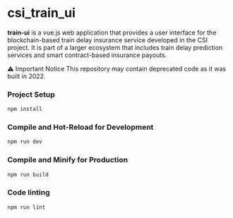 # csi_train_ui

**train-ui** is a vue.js web application that provides a user interface for the blockchain-based train delay insurance service developed in the CSI project.
It is part of a larger ecosystem that includes train delay prediction services and smart contract-based insurance payouts.

⚠️ Important Notice
This repository may contain deprecated code as it was built in 2022.

### Project Setup

```sh
npm install
```

### Compile and Hot-Reload for Development

```sh
npm run dev
```

### Compile and Minify for Production

```sh
npm run build
```

### Code linting

```sh
npm run lint
```
